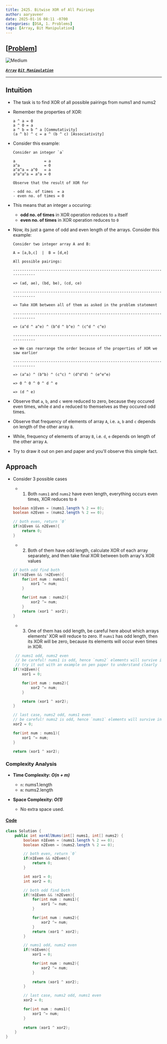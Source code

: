```yaml
---
title: 2425. Bitwise XOR of All Pairings
author: aaryaveer
date: 2025-01-16 08:11 -0700
categories: [DSA, 1. Problems]
tags: [Array, Bit Manipulation]
---
```


## [[Problem](https://leetcode.com/problems/bitwise-xor-of-all-pairings/description/)]

<!-- ![Easy](https://img.shields.io/badge/Easy-green?style=for-the-badge)  -->
![Medium](https://img.shields.io/badge/Medium-yellow?style=for-the-badge)  
<!-- ![Hard](https://img.shields.io/badge/Hard-red?style=for-the-badge) -->

[**_`Array`_**](https://akr2803.github.io/tags/array/) [**_`Bit Manipulation`_**](https://akr2803.github.io/tags/bit-manipulation/) 

---

## Intuition

- The task is to find XOR of all possible pairings from nums1 and nums2
- Remember the properties of XOR:
    
    ```
    a ^ a = 0
    a ^ 0 = a
    a ^ b = b ^ a [Commutativity]
    (a ^ b) ^ c = a ^ (b ^ c) [Associativity]
    ```

- Consider this example:
    ```
    Consider an integer `a`

    a             = a
    a^a           = 0
    a^a^a = a^0   = a
    a^a^a^a = a^a = 0

    Observe that the result of XOR for 

    - odd no. of times  = a
    - even no. of times = 0
    ```

- This means that an integer `a` occuring:
    - **odd no. of times** in XOR operation reduces to `a` itself
    - **even no. of times** in XOR operation reduces to `0`

- Now, its just a game of odd and even length of the arrays. Consider this example:

    ```
    Consider two integer array A and B:

    A = [a,b,c]  |  B = [d,e]

    All possible pairings:

    -----------------------------------------------------------------------------

    => (ad, ae), (bd, be), (cd, ce)

    -----------------------------------------------------------------------------

    => Take XOR between all of them as asked in the problem statement

    -----------------------------------------------------------------------------

    => (a^d ^ a^e) ^ (b^d ^ b^e) ^ (c^d ^ c^e)

    -----------------------------------------------------------------------------

    => We can rearrange the order because of the properties of XOR we saw earlier

    -----------------------------------------------------------------------------

    => (a^a) ^ (b^b) ^ (c^c) ^ (d^d^d) ^ (e^e^e)

    => 0 ^ 0 ^ 0 ^ d ^ e

    => (d ^ e)

    ```

- Observe that `a`, `b`, and `c` were reduced to zero, because they occured even times, while `d` and `e` reduced to themselves as they occured odd times.

- Observe that frequency of elements of array `A`, i.e. `a`, `b` and `c` depends on length of the other array `B`.
- While, frequency of elements of array `B`, i.e. `d`, `e` depends on length of the other array `A`.

- Try to draw it out on pen and paper and you'll observe this simple fact.

## Approach

- Consider 3 possible cases

    - 1. Both `nums1` and `nums2` have even length, everything occurs even times, XOR reduces to `0`

    ```java
    boolean n1Even = (nums1.length % 2 == 0);
    boolean n2Even = (nums2.length % 2 == 0);

    // both even, return `0`
    if(n1Even && n2Even){
        return 0;
    }
    ```

    - 2. Both of them have odd length, calculate XOR of each array separately, and then take final XOR between both array's XOR values

    ```java
    // both odd find both
    if(!n1Even && !n2Even){
        for(int num : nums1){
            xor1 ^= num;
        }

        for(int num : nums2){
            xor2 ^= num;
        }
        return (xor1 ^ xor2);
    }
    ```

    - 3. One of them has odd length, be careful here about which arrays elements' XOR will reduce to zero. If `nums1` has odd length, then its XOR will be zero, because its elements will occur even times in XOR.

    ```java
     // nums1 odd, nums2 even
     // be careful! nums1 is odd, hence `nums2` elements will survive in XOR!
     // try it out with an example on pen paper to understand clearly
    if(!n1Even){
        xor1 = 0;

        for(int num : nums2){
            xor2 ^= num;
        }
    
        return (xor1 ^ xor2);
    }

    // last case, nums2 odd, nums1 even    
    // be careful! nums2 is odd, hence `nums1` elements will survive in XOR!
    xor2 = 0;

    for(int num : nums1){
        xor1 ^= num;
    }

    return (xor1 ^ xor2);
    ```

### Complexity Analysis

- **Time Complexity: _O(n + m)_**  
    - `n`: nums1.length
    - `m`: nums2.length

- **Space Complexity: _O(1)_**  
  - No extra space used.

#### [Code](https://github.com/AKR-2803/DSA-Declassified/blob/main/POTD-Leetcode/January/code/BitwiseXorOfAllPairings.java)

```java
class Solution {
    public int xorAllNums(int[] nums1, int[] nums2) {
        boolean n1Even = (nums1.length % 2 == 0);
        boolean n2Even = (nums2.length % 2 == 0);

        // both even, return `0`
        if(n1Even && n2Even){
            return 0;
        }

        int xor1 = 0;
        int xor2 = 0;

        // both odd find both
        if(!n1Even && !n2Even){
            for(int num : nums1){
                xor1 ^= num;
            }

            for(int num : nums2){
                xor2 ^= num;
            }
            return (xor1 ^ xor2);
        }

        // nums1 odd, nums2 even
        if(!n1Even){
            xor1 = 0;

            for(int num : nums2){
                xor2 ^= num;
            }
        
            return (xor1 ^ xor2);
        }

        // last case, nums2 odd, nums1 even    
        xor2 = 0;

        for(int num : nums1){
            xor1 ^= num;
        }
    
        return (xor1 ^ xor2);
    }
}
```
